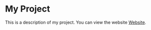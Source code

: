 # My Project

This is a description of my project. You can view the website [Website](https://Kakshil12.github.io/IIT-Vadodara).
